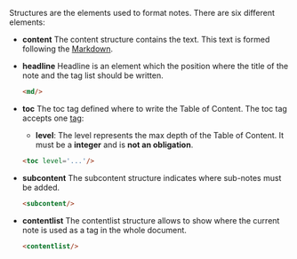 <note id="structures" title="Structures" tags='["balises"]'>

<headline/>
<content>

Structures are the elements used to format notes.
There are six different elements:
- **content**
	The content structure contains the text. This text is formed following the [Markdown](https://github.com/adam-p/markdown-here/wiki/Markdown-Cheatsheet).

- **headline**
	Headline is an element which the position where the title of the note and the tag list should be written.

	```html
	<md/>
	```

- **toc**
	The toc tag defined where to write the Table of Content.
	The toc tag accepts one [tag](#tags):
	- **level**: The level represents the max depth of the Table of Content. It must be a **integer** and is **not an obligation**.

	```md
	<toc level='...'/>
	```

- **subcontent**
	The subcontent structure indicates where sub-notes must be added.

	```md
	<subcontent/>
	```

- **contentlist**
	The contentlist structure allows to show where the current note is used as a tag in the whole document.

	```md
	<contentlist/>
	```

</content>
<subcontent/>
<contentList/>

</note>
